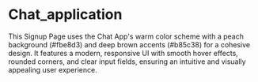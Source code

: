 # Chat_application
This Signup Page uses the Chat App's warm color scheme with a peach background (#fbe8d3) and deep brown accents (#b85c38) for a cohesive design. It features a modern, responsive UI with smooth hover effects, rounded corners, and clear input fields, ensuring an intuitive and visually appealing user experience.
